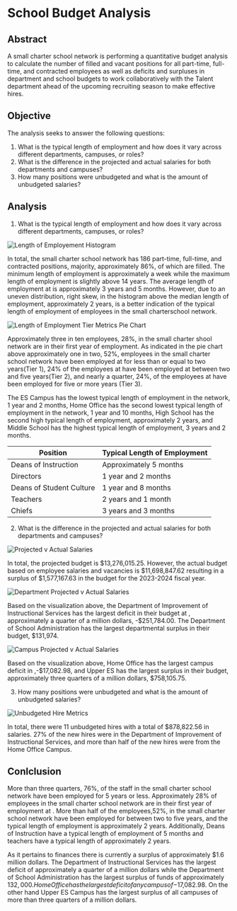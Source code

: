 # School Budget Analysis


## Abstract

A small charter school network is performing a quantitative budget analysis to calculate the number of filled and vacant positions for all part-time, full-time, and contracted employees as well as deficits and surpluses in department and school budgets to work collaboratively with the Talent department ahead of the upcoming recruiting season to make effective hires.

## Objective

The analysis seeks to answer the following questions:

1. What is the typical length of employment and how does it vary across different departments, campuses, or roles?
2. What is the difference in the projected and actual salaries for both departments and campuses?
3. How many positions were unbudgeted and what is the amount of unbudgeted salaries?


## Analysis 
1. What is the typical length of employment and how does it vary across different departments, campuses, or roles?

![Length of Employement Histogram](https://github.com/Scipio94/School-Budget-Analysis/assets/112409778/2c9759ca-32ba-4c20-a937-c21a17eadc85)

In total, the small charter school network has 186 part-time, full-time, and contracted positions, majority, approximately 86%, of which are filled. The minimum length of employment is approximately a week  while the maximum length of employment is slightly above 14 years. The average length of employment at  is approximately 3 years and 5 months. However, due to an uneven distribution, right skew, in the histogram above the median length of employment, approximately 2 years, is a better indication of the typical length of employment of employees in the small charterschool network.

![Length of Employment Tier Metrics Pie Chart](https://github.com/Scipio94/School-Budget-Analysis/assets/112409778/874ced76-ef16-4052-96e4-99d1e8a3af0f)

Approximately three in ten employees, 28%, in the small charter shool network are in their first year of employment. As indicated in the pie chart above approximately one in two, 52%, employees in the small charter school network  have been employed at  for less than or equal to two years(Tier 1), 24% of the employees at  have been employed at  between two and five years(Tier 2), and nearly a quarter, 24%, of the employees at  have been employed for five or more years (Tier 3). 

The ES Campus has the lowest typical length of employment in the network, 1 year and 2 months, Home Office has the second lowest typical length of employment in the network, 1 year and 10 months, High School has the second high typical length of employment, approximately 2 years, and Middle School has the highest typical length of employment, 3 years and 2 months.

|**Position**|**Typical Length of Employment**|
|---|---|
|Deans of Instruction|Approximately 5 months|
|Directors|1 year and 2 months|
|Deans of Student Culture|1 year and 8 months|
|Teachers|2 years and 1 month|
|Chiefs|3 years and 3 months|

2. What is the difference in the projected and actual salaries for both departments and campuses?

![Projected v  Actual Salaries](https://github.com/Scipio94/School-Budget-Analysis/assets/112409778/a5db0687-d6e4-4949-abef-1beed2a44a9b)

In total, the projected budget is $13,276,015.25. However, the actual budget based on employee salaries and vacancies is $11,698,847.62 resulting in a surplus of $1,577,167.63 in the budget for the 2023-2024 fiscal year. 

![Department Projected v  Actual Salaries](https://github.com/Scipio94/School-Budget-Analysis/assets/112409778/c92f1183-c32e-4e62-859b-4371ee73e21c)

Based on the visualization above, the Department of Improvement of Instructional Services has the largest deficit in their budget at , approximately a quarter of a million dollars, -$251,784.00. The Department of School Administration has the largest departmental surplus in their budget, $131,974.

![Campus Projected v  Actual Salaries](https://github.com/Scipio94/School-Budget-Analysis/assets/112409778/14afdcc9-adc0-4e5e-9cf6-a222cb210e2f)

Based on the visualization above, Home Office has the largest campus deficit in ,-$17,082.98, and Upper  ES has the largest surplus in their budget, approximately three quarters of a million dollars, $758,105.75.

3. How many positions were unbudgeted and what is the amount of unbudgeted salaries?

![Unbudgeted Hire Metrics](https://github.com/Scipio94/School-Budget-Analysis/assets/112409778/802792a5-45a8-4479-8d5e-2c35824eba07)

In total, there were 11 unbudgeted hires with a  total of $878,822.56 in salaries. 27% of the new hires were in the Department of Improvement of Instructional Services, and more than half of the new hires were from the Home Office Campus.

## Conlclusion

More than three quarters, 76%, of the staff in the small charter school network have been employed for 5 years or less. Approximately 28% of employees in the small charter school network are in their first year of employment at . More than half of the employees,52%, in the small charter school network have been employed for between two to five years, and the typical length of employment is approximately 2 years. Additionally, Deans of Instruction have a typical length of employment of 5 months and teachers have a typical length of approximately 2 years.

As it pertains to finances there is currently a surplus of approximately $1.6 million dollars. The Department of Instructional Services has the largest deficit of approximately a quarter of a million dollars while the Department of School Administration has the largest surplus of funds of approximately $132,000. Home Office has the largest deficit of any campus of -$17,082.98. On the other hand Upper ES Campus has the largest surplus of all campuses of more than three quarters of a million dollars. 


